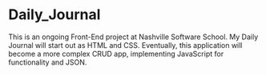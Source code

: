 # Daily_Journal

This is an ongoing Front-End project at Nashville Software School. My Daily Journal will start out as HTML and CSS. Eventually, this application will become a more complex CRUD app, implementing JavaScript for functionality and JSON.

<!-- // Editing Instructions:
// 1. Create Edit Button on Form 
// 2. Put event listener on edit button 
// 3. Get API Object of thing to Edit
// 4. Show form for editing 
// 5. Populate form 
// 6. Save Button (click handler)
// 7. Save Changes
// 8. Get thing
// 9. Show edited thing on Dom -->